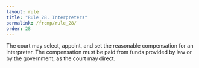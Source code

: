 ```yaml
---
layout: rule
title: "Rule 28. Interpreters"
permalink: /frcmp/rule_28/
order: 28
---
```


The court may select, appoint, and set the reasonable compensation for an interpreter. The compensation must be paid from funds provided by law or by the government, as the court may direct.